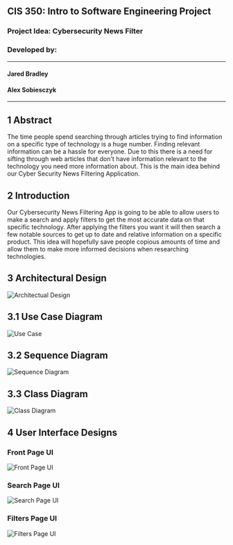
## CIS 350: Intro to Software Engineering Project

### Project Idea: Cybersecurity News Filter

### Developed by:

---
#### Jared Bradley

#### Alex Sobiesczyk

---

## 1 Abstract

The time people spend searching through articles trying to find information on a specific type of technology is a huge number. Finding relevant information can be a hassle for everyone. Due to this there is a need for sifting through web articles that don't have information relevant to the technology you need more information about. This is the main idea behind our Cyber Security News Filtering Application.

## 2 Introduction

Our Cybersecurity News Filtering App is going to be able to allow users to make a search and apply filters to get the most accurate data on that specific technology. After applying the filters you want it will then search a few notable sources to get up to date and relative information on a specific product. This idea will hopefully save people copious amounts of time and allow them to make more informed decisions when researching technologies.

## 3 Architectural Design

![Architectual Design](https://github.com/sobiesca/CNF_CIS350/blob/main/Pictures/Architectural%20Design.png)


## 3.1 Use Case Diagram

![Use Case](https://github.com/sobiesca/CNF_CIS350/blob/main/Pictures/Use%20Case%20Diagram.png)

## 3.2 Sequence Diagram

![Sequence Diagram](https://github.com/sobiesca/CNF_CIS350/blob/main/Pictures/Sequence%20Diagram.png)

## 3.3 Class Diagram 

![Class Diagram](https://github.com/sobiesca/CNF_CIS350/blob/main/Pictures/Class_Diagram.PNG)

## 4 User Interface Designs

### Front Page UI

![Front Page UI](https://github.com/sobiesca/CNF_CIS350/blob/main/Pictures/Front%20Page%20UI.png)

### Search Page UI

![Search Page UI](https://github.com/sobiesca/CNF_CIS350/blob/main/Pictures/Search%20Page%20UI.png)

### Filters Page UI

![Filters Page UI](https://github.com/sobiesca/CNF_CIS350/blob/main/Pictures/Filters%20Page%20UI.png)

